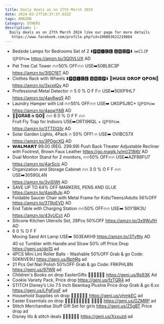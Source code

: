 ```yaml
---
title: Daily deals as on 27th March 2024
date: 2024-03-27T10:37:37.032Z
tags: AMAZON
Category: OTHERS
description: |-
  Daily deals as on 27th March 2024 like our page for more details
   https://www.facebook.com/profile.php?id=100063621219864
---
```

* Bedside Lamps for Bedrooms Set of 2
  ⬇️🅿🆁🅸🅲🅴 🅳🆁🅾🅿⬇️
  ✂️ℂ𝕃𝕀ℙ ℚℙ𝕆ℕ✂️
  https://amzn.to/3Q0VLUX
  AD
* Pet  Tree Cat Tower
  🔥🔥50% OFF🔥🔥
  USE➡️50BL8C3P
  https://amzn.to/3ISCf8T
  AD
* Clothes Rack with Wheels
  ⬇️🅿🆁🅸🅲🅴 🅳🆁🅾🅿⬇️
  💸𝗛𝗨𝗚𝗘 𝗗𝗥𝗢𝗣 𝗤𝗣𝗢𝗡💸
  https://amzn.to/3xcplQy
  AD
* Professional Metal Detector
  🔥 5 0 %  O F F🔥
  USE➡️50XP1HL7
  https://amzn.to/4av6wq5
  AD
* Laundry Hamper with Lid
  🔥🔥55% OFF🔥🔥
  USE➡️ UKGP5J8C+ ℚℙ𝕆ℕ✂️
  https://amzn.to/4aswYAB
  AD
* 🏃‍♀️𝐆𝐑𝐀𝐁 𝐧 𝐆𝐎🏃
  🔥🔥 6 0 % O F F 🔥🔥\
  Fruit Fly Trap for Indoors
   USE➡️ORTI96QL +  ℚℙ𝕆ℕ✂️\
  https://amzn.to/3TTDQSr
  AD
* Solar Garden Lights, 4Pack
  🔥 50% OFF! 🔥
  USE➡️ OVIBC57X
  https://amzn.to/3PDgcXQ
  AD
* 𝗪𝗔𝗟𝗠𝗔𝗥𝗧 
  99.00 (REG. 299.99)
  Push Back Theater Adjustable Recliner with Footrest, Brown Faux Leather
  https://go.magik.ly/ml/218i6/
  AD
* Dual Monitor Stand for 2 
  monitors,
  🔥🔥50% OFF🔥🔥 
  USE➡️AZFR6FU7
  https://amzn.to/4arScic
  AD
* Organization and Storage Cabinet
  🔥🔥 3 0 % O F F 🔥🔥\
  USE➡️3059GL4N\
  https://amzn.to/3viSlWt
  AD
* SAVE UP TO 64% OFF MARKERS, PENS AND GLUE
  https://amzn.to/4asdhJp
  AD
* Foldable Saucer Chair with Metal Frame for Kids/Teens/Adults
   56%OFF
  https://amzn.to/3TRoEVD
  AD
* End Table with Charging Station
  🔥🔥50% OFF🔥🔥 
  USE➡️ 50Y1BK3U
  https://amzn.to/43yUCct
  AD
* Silicone Kitchen Utensils Set, 28Pcs
  50%OFF
  https://amzn.to/3x9WufH
  AD
* 6 0 % O F F\
   Moving Sand Art Lamp
  USE➡️ 503EAKH9 
  https://amzn.to/3TyftIy
  AD\
  40 oz Tumbler with Handle and Straw
  50% off Price Drop
  https://geni.us/do1S
  ad 
* 4PCS Mini Lint Roller Balls - Washable
  50%OFF Grab & go
  Code: 50KNVE9U
  https://geni.us/BphRg
  ad
* 21 Pcs Gel Nail Polish
  50%OFF Grab & go
  Code: FRKPHLBN
  https://geni.us/97WR
  ad
* Children's Books on drop EasterGifts 🔗🔗👇🏻👇🏻
  https://geni.us/Rs63K Ad
* Cookie Variety Pack,
  Price drop
  https://geni.us/fzTQR4
  ad
* STITCH Disney’s Lilo 7.5 Inch Beanbag Plushie
  Price drop Grab & go 6.xx
  https://geni.us/LPgFogF
  ad
* Household Supplies on drop 🔗🔗👇🏻👇🏻
  https://geni.us/yhmkEC ad
* Easter Essentials on drop 🏃🏻‍♀️🏃🏻‍♀️🏃🏻‍♀️
  🔗🔗👇🏻
  https://geni.us/GZMRP ad
* Stitch Merchandise Stuff Gift Set for girls
  https://geni.us/Z5gBT
  Price drop
  ad
* Disney lilo & stitch deals 🔗🔗👇🏻👇🏻
  https://geni.us/Xxxuzd ad